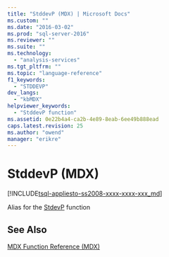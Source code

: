 ```yaml
---
title: "StddevP (MDX) | Microsoft Docs"
ms.custom: ""
ms.date: "2016-03-02"
ms.prod: "sql-server-2016"
ms.reviewer: ""
ms.suite: ""
ms.technology: 
  - "analysis-services"
ms.tgt_pltfrm: ""
ms.topic: "language-reference"
f1_keywords: 
  - "STDDEVP"
dev_langs: 
  - "kbMDX"
helpviewer_keywords: 
  - "StddevP function"
ms.assetid: 0e22b4a4-ca2b-4e89-8eab-6ee49b888ead
caps.latest.revision: 25
ms.author: "owend"
manager: "erikre"
---
```

# StddevP (MDX)
[!INCLUDE[tsql-appliesto-ss2008-xxxx-xxxx-xxx_md](../a9retired/includes/tsql-appliesto-ss2008-xxxx-xxxx-xxx-md.md)]

  Alias for the [StdevP](../mdx/stdevp-mdx.md) function  
  
## See Also  
 [MDX Function Reference &#40;MDX&#41;](../mdx/mdx-function-reference-mdx.md)  
  
  